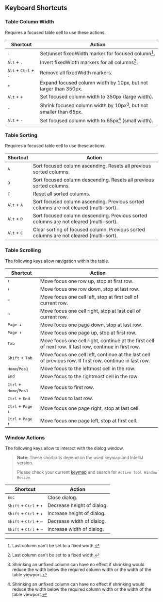 ## Keyboard Shortcuts

### Table Column Width
Requires a focused table cell to use these actions.

| Shortcut                                        | Action                                                              |
|-------------------------------------------------|---------------------------------------------------------------------|
| <kbd>.</kbd>                                    | Set/unset fixedWidth marker for focused column[^1].                 |
| <kbd>Alt</kbd> + <kbd>.</kbd>                   | Invert fixedWidth markers for all columns[^1].                      |
| <kbd>Alt</kbd> + <kbd>Ctrl</kbd> + <kbd>.</kbd> | Remove all fixedWidth markers.                                      |
| <kbd>+</kbd>                                    | Expand focused column width by 10px, but not larger than 350px.     |
| <kbd>Alt</kbd> + <kbd>+</kbd>                   | Set focused column width to 350px (large width).                    |
| <kbd>-</kbd>                                    | Shrink focused column width by 10px[^2], but not smaller than 65px. |
| <kbd>Alt</kbd> + <kbd>-</kbd>                   | Set focused column width to 65px[^2] (small width).                 |

[^1]: Last column can't be set to a fixed width.

[^2]: Shrinking an unfixed column can have no effect if shrinking would reduce the width below the required column width or the width of the table viewport.

### Table Sorting
Requires a focused table cell to use these actions.

| Shortcut                       | Action                                                                                 |
|--------------------------------|----------------------------------------------------------------------------------------|
| <kbd>A</kbd>                   | Sort focused column ascending. Resets all previous sorted columns.                     |
| <kbd>D</kbd>                   | Sort focused column descending. Resets all previous sorted columns.                    |
| <kbd>C</kbd>                   | Reset all sorted columns.                                                              |
| <kbd>Alt</kbd> + <kbd>A</kbd>  | Sort focused column ascending. Previous sorted columns are not cleared (multi-sort).   |
| <kbd>Alt</kbd> + <kbd>D</kbd>  | Sort focused column descending. Previous sorted columns are not cleared (multi-sort).  |
| <kbd>Alt</kbd> + <kbd>C</kbd>  | Clear sorting of focused column. Previous sorted columns are not cleared (multi-sort). |


### Table Scrolling
The following keys allow navigation within the table.

| Shortcut                                          | Action                                                                                                   |
|---------------------------------------------------|----------------------------------------------------------------------------------------------------------|
| <kbd>&uarr;</kbd>                                 | Move focus one row up, stop at first row.                                                                |
| <kbd>&darr;</kbd>                                 | Move focus one row down, stop at last row.                                                               |
| <kbd>&larr;</kbd>                                 | Move focus one cell left, stop at first cell of current row.                                             |
| <kbd>&rarr;</kbd>                                 | Move focus one cell right, stop at last cell of current row.                                             |
| <kbd>Page &darr;</kbd>                            | Move focus one page down, stop at last row.                                                              |
| <kbd>Page &uarr;</kbd>                            | Move focus one page up, stop at first row.                                                               |
| <kbd>Tab</kbd>                                    | Move focus one cell right, continue at the first cell of next row. If last row, continue in first row.   |
| <kbd>Shift</kbd> + <kbd>Tab</kbd>                 | Move focus one cell left, continue at the last cell of previous row. If first row, continue in last row. |
| <kbd>Home</kbd>/<kbd>Pos1</kbd>                   | Move focus to the leftmost cell in the row.                                                              |
| <kbd>End</kbd>                                    | Move focus to the rightmost cell in the row.                                                             |
| <kbd>Ctrl</kbd> + <kbd>Home</kbd>/<kbd>Pos1</kbd> | Move focus to first row.                                                                                 |
| <kbd>Ctrl</kbd> + <kbd>End</kbd>                  | Move focus to last row.                                                                                  |
| <kbd>Ctrl</kbd> + <kbd>Page &darr;</kbd>          | Move focus one page right, stop at last cell.                                                            |
| <kbd>Ctrl</kbd> + <kbd>Page &uarr;</kbd>          | Move focus one page left, stop at first cell.                                                            |

### Window Actions
The following keys allow to interact with the dialog window.
>**Note:** These shortcuts depend on the used keymap and IntelliJ version.
>
> Please check your current [keymap](https://www.jetbrains.com/help/idea/settings-keymap.html) and search for `Active Tool Window Resize`.

| Shortcut                                               | Action                     |
|--------------------------------------------------------|----------------------------|
| <kbd>Esc</kbd>                                         | Close dialog.              |
| <kbd>Shift</kbd> + <kbd>Ctrl</kbd> + <kbd>&uarr;</kbd> | Decrease height of dialog. |
| <kbd>Shift</kbd> + <kbd>Ctrl</kbd> + <kbd>&darr;</kbd> | Increase height of dialog. |
| <kbd>Shift</kbd> + <kbd>Ctrl</kbd> + <kbd>&larr;</kbd> | Decrease width of dialog.  |
| <kbd>Shift</kbd> + <kbd>Ctrl</kbd> + <kbd>&rarr;</kbd> | Increase width of dialog.  |
